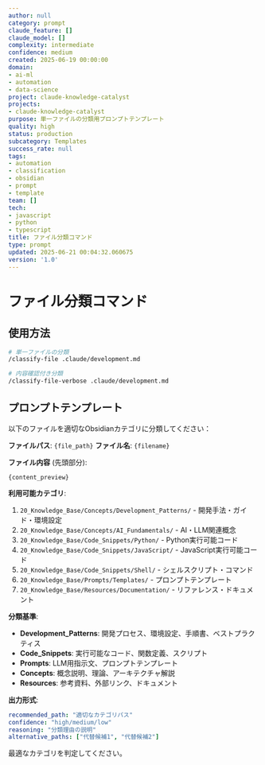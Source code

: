 ```yaml
---
author: null
category: prompt
claude_feature: []
claude_model: []
complexity: intermediate
confidence: medium
created: 2025-06-19 00:00:00
domain:
- ai-ml
- automation
- data-science
project: claude-knowledge-catalyst
projects:
- claude-knowledge-catalyst
purpose: 単一ファイルの分類用プロンプトテンプレート
quality: high
status: production
subcategory: Templates
success_rate: null
tags:
- automation
- classification
- obsidian
- prompt
- template
team: []
tech:
- javascript
- python
- typescript
title: ファイル分類コマンド
type: prompt
updated: 2025-06-21 00:04:32.060675
version: '1.0'
---
```


# ファイル分類コマンド

## 使用方法
```bash
# 単一ファイルの分類
/classify-file .claude/development.md

# 内容確認付き分類
/classify-file-verbose .claude/development.md
```

## プロンプトテンプレート

以下のファイルを適切なObsidianカテゴリに分類してください：

**ファイルパス**: `{file_path}`
**ファイル名**: `{filename}`

**ファイル内容** (先頭部分):
```
{content_preview}
```

**利用可能カテゴリ**:
1. `20_Knowledge_Base/Concepts/Development_Patterns/` - 開発手法・ガイド・環境設定
2. `20_Knowledge_Base/Concepts/AI_Fundamentals/` - AI・LLM関連概念
3. `20_Knowledge_Base/Code_Snippets/Python/` - Python実行可能コード
4. `20_Knowledge_Base/Code_Snippets/JavaScript/` - JavaScript実行可能コード
5. `20_Knowledge_Base/Code_Snippets/Shell/` - シェルスクリプト・コマンド
6. `20_Knowledge_Base/Prompts/Templates/` - プロンプトテンプレート
7. `20_Knowledge_Base/Resources/Documentation/` - リファレンス・ドキュメント

**分類基準**:
- **Development_Patterns**: 開発プロセス、環境設定、手順書、ベストプラクティス
- **Code_Snippets**: 実行可能なコード、関数定義、スクリプト
- **Prompts**: LLM用指示文、プロンプトテンプレート
- **Concepts**: 概念説明、理論、アーキテクチャ解説
- **Resources**: 参考資料、外部リンク、ドキュメント

**出力形式**:
```yaml
recommended_path: "適切なカテゴリパス"
confidence: "high/medium/low"
reasoning: "分類理由の説明"
alternative_paths: ["代替候補1", "代替候補2"]
```

最適なカテゴリを判定してください。